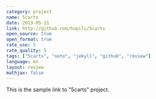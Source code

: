 ```yaml
---
category: project
name: 5carts
date: 2013-05-21
link: http://github.com/hupili/5carts
open_source: true
open_format: true
rate_use: 5
rate_quality: 5
tags: ["5carts", "note", "jekyll", "github", "review"]
language: en
layout: review
mathjax: false
---
```


This is the sample link to "5carts" project. 

